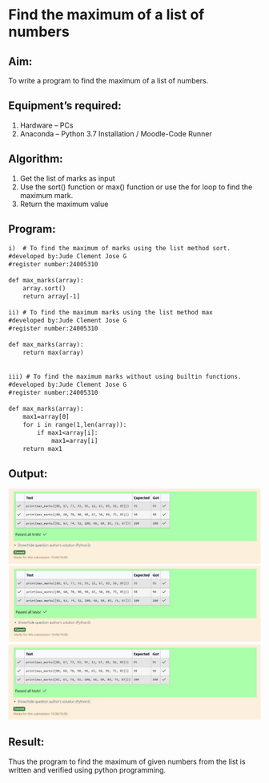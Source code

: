 # Find the maximum of a list of numbers
## Aim:
To write a program to find the maximum of a list of numbers.
## Equipment’s required:
1.	Hardware – PCs
2.	Anaconda – Python 3.7 Installation / Moodle-Code Runner
## Algorithm:
1.	Get the list of marks as input
2.	Use the sort() function or max() function or use the for loop to find the maximum mark.
3.	Return the maximum value
## Program:

    i)	# To find the maximum of marks using the list method sort.
    #developed by:Jude Clement Jose G
    #register number:24005310

    def max_marks(array):
        array.sort()
        return array[-1]

    ii) # To find the maximum marks using the list method max
    #developed by:Jude Clement Jose G
    #register number:24005310

    def max_marks(array):
        return max(array)


    iii) # To find the maximum marks without using builtin functions.
    #developed by:Jude Clement Jose G
    #register number:24005310

    def max_marks(array):
        max1=array[0]
        for i in range(1,len(array)):
            if max1<array[i]:
                max1=array[i]
        return max1


## Output:
![alt text](image.png)
![alt text](image-1.png)
![alt text](image-2.png)
## Result:
Thus the program to find the maximum of given numbers from the list is written and verified using python programming.
